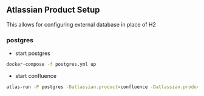 ## Atlassian Product Setup

This allows for configuring external database in place of H2

### postgres

* start postgres
```bash
docker-compose -f postgres.yml up
```

* start confluence
```bash
atlas-run -P postgres -Datlassian.product=confluence -Datlassian.product.version=7.4.0
```